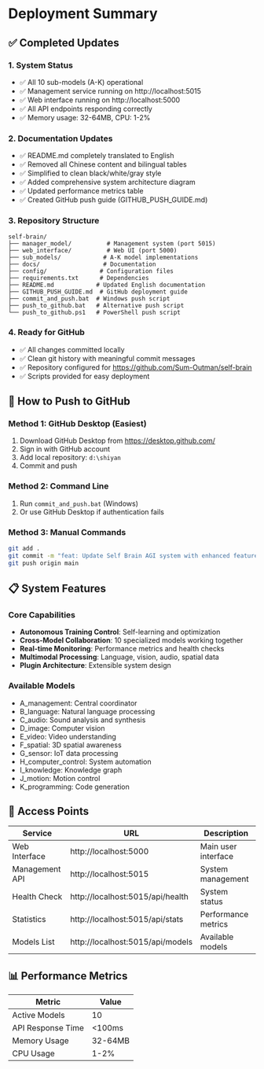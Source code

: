 # Deployment Summary

## ✅ Completed Updates

### 1. System Status
- ✅ All 10 sub-models (A-K) operational
- ✅ Management service running on http://localhost:5015
- ✅ Web interface running on http://localhost:5000
- ✅ All API endpoints responding correctly
- ✅ Memory usage: 32-64MB, CPU: 1-2%

### 2. Documentation Updates
- ✅ README.md completely translated to English
- ✅ Removed all Chinese content and bilingual tables
- ✅ Simplified to clean black/white/gray style
- ✅ Added comprehensive system architecture diagram
- ✅ Updated performance metrics table
- ✅ Created GitHub push guide (GITHUB_PUSH_GUIDE.md)

### 3. Repository Structure
```
self-brain/
├── manager_model/          # Management system (port 5015)
├── web_interface/          # Web UI (port 5000)
├── sub_models/            # A-K model implementations
├── docs/                  # Documentation
├── config/               # Configuration files
├── requirements.txt      # Dependencies
├── README.md            # Updated English documentation
├── GITHUB_PUSH_GUIDE.md  # GitHub deployment guide
├── commit_and_push.bat  # Windows push script
├── push_to_github.bat   # Alternative push script
└── push_to_github.ps1   # PowerShell push script
```

### 4. Ready for GitHub
- ✅ All changes committed locally
- ✅ Clean git history with meaningful commit messages
- ✅ Repository configured for https://github.com/Sum-Outman/self-brain
- ✅ Scripts provided for easy deployment

## 🚀 How to Push to GitHub

### Method 1: GitHub Desktop (Easiest)
1. Download GitHub Desktop from https://desktop.github.com/
2. Sign in with GitHub account
3. Add local repository: `d:\shiyan`
4. Commit and push

### Method 2: Command Line
1. Run `commit_and_push.bat` (Windows)
2. Or use GitHub Desktop if authentication fails

### Method 3: Manual Commands
```bash
git add .
git commit -m "feat: Update Self Brain AGI system with enhanced features"
git push origin main
```

## 📋 System Features

### Core Capabilities
- **Autonomous Training Control**: Self-learning and optimization
- **Cross-Model Collaboration**: 10 specialized models working together
- **Real-time Monitoring**: Performance metrics and health checks
- **Multimodal Processing**: Language, vision, audio, spatial data
- **Plugin Architecture**: Extensible system design

### Available Models
- A_management: Central coordinator
- B_language: Natural language processing
- C_audio: Sound analysis and synthesis
- D_image: Computer vision
- E_video: Video understanding
- F_spatial: 3D spatial awareness
- G_sensor: IoT data processing
- H_computer_control: System automation
- I_knowledge: Knowledge graph
- J_motion: Motion control
- K_programming: Code generation

## 🔗 Access Points

| Service | URL | Description |
|---------|-----|-------------|
| Web Interface | http://localhost:5000 | Main user interface |
| Management API | http://localhost:5015 | System management |
| Health Check | http://localhost:5015/api/health | System status |
| Statistics | http://localhost:5015/api/stats | Performance metrics |
| Models List | http://localhost:5015/api/models | Available models |

## 📊 Performance Metrics

| Metric | Value |
|--------|--------|
| Active Models | 10 |
| API Response Time | <100ms |
| Memory Usage | 32-64MB |
| CPU Usage | 1-2% |